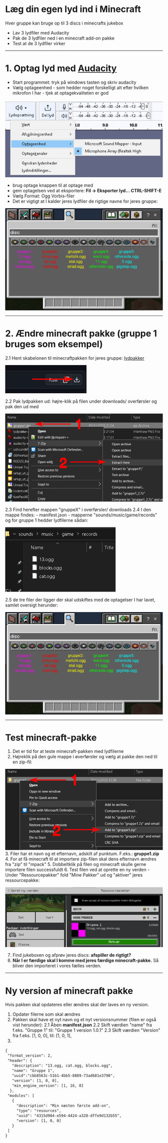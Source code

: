 # Læg din egen lyd ind i Minecraft
Hver gruppe kan bruge op til 3 discs i minecrafts jukebox
 - Lav 3 lydfiler med Audacity
 - Pak de 3 lydfiler ned i en minecraft add-on pakke
 - Test at de 3 lydfiler virker

***

# 1. Optag lyd med [Audacity](https://www.audacityteam.org/)
 - Start programmet: tryk på windows tasten og skriv audacity
 - Vælg optageenhed - som hedder noget forskelligt alt efter hvilken mikrofon I har - tjek at optagekvaliteten er god


![optageenhed](audacity-optageenhed.png)

 - brug optage knappen til at optage med
 - gem optagelsen ved at eksportere: __Fil -> Eksporter lyd... CTRL-SHIFT-E__
 - Vælg Format: Ogg Vorbis-filer
 - Det er vigtigt at I kalder jeres lydfiler de rigtige navne for jeres gruppe:


![discs](https://github.com/krulf/eventyr-minecraft/blob/main/lydpakke-discs.png)

***

# 2. Ændre minecraft pakke (gruppe 1 bruges som eksempel)
 2.1 Hent skabelonen til minecraftpakken for jeres gruppe: [lydpakker](https://github.com/krulf/eventyr-minecraft/tree/main/lydpakke)


![download](https://github.com/krulf/eventyr-minecraft/blob/main/lydpakke-download.png)

 
 2.2 Pak lydpakken ud: højre-klik på filen under downloads/ overførsler og pak den ud med


![extract-here](https://github.com/krulf/eventyr-minecraft/blob/main/lydpakke-extract-here.png)

 
 2.3 Find herefter mappen "gruppeX" i overførsler/ downloads
 2.4 I den mappe findes:
     - manifest.json
     - mapperne "sounds/music/game/records" og for gruppe 1 hedder lydfilerne sådan:


![mapperne](https://github.com/krulf/eventyr-minecraft/blob/main/lydpakke-lydfilerne.png)

 
 2.5 de tre filer der ligger der skal udskiftes med de optagelser I har lavet, samlet oversigt herunder:


![discs](https://github.com/krulf/eventyr-minecraft/blob/main/lydpakke-discs.png)

***

# Test minecraft-pakke
 1. Det er tid for at teste minecraft-pakken med lydfilerne
 2. Højreklik på den gule mappe i øverførsler og vælg at pakke den ned til en zip-fil:


![createzip](https://github.com/krulf/eventyr-minecraft/blob/main/lydpakke-createzip.png)
 3. Filer har et navn og et efternavn, adskilt af punktum. F.eks.: __gruppe1.zip__
 4. For at få minecraft til at importere zip-filen skal dens efternavn ændres fra "zip" til "mpack"
 5. Dobbeltklik på filen og minecraft skulle gerne importere filen successfuldt
 6. Test filen ved at oprette en ny verden
    - Under "Ressourcepakker" fold "Mine Pakker" ud og "aktiver" jeres ressourcepakke:


![ressourcepakke](https://github.com/krulf/eventyr-minecraft/blob/main/lydpakke-ressourcepakke.png)


 7. Find jukeboxen og afprøv jeres discs: __afspiller de rigtigt?__
 8. __Når I er færdige skal I komme med jeres færdige minecraft-pakke.__ Så bliver den importeret i vores fælles verden.

***

# Ny version af minecraft pakke
Hvis pakken skal opdateres eller ændres skal der laves en ny version.

 1. Opdater filerne som skal ændres
 2. Pakken skal have et nyt navn og et nyt versionsnummer (filen er også vist herunder):
    2.1 Åben __manifest.json__
    2.2 Skift værdien "name" fra f.eks. "Gruppe 1" til: "Gruppe 1 version 1.0.1"
    2.3 Skift værdien "Version" fra f.eks. [1, 0, 0], til: [1, 0, 1],
 3. 

```
{
 "format_version": 2,
 "header": {
   "description": "13.ogg, cat.ogg, blocks.ogg",
   "name": "Gruppe 1",
   "uuid":"cbb8563c-51b1-4bb5-8889-73ad681e3790",
   "version": [1, 0, 0],
   "min_engine_version": [1, 16, 0]
  },
 "modules": [
   {
     "description": "Min næsten første add-on",
     "type": "resources",
     "uuid": "4315d904-e594-4424-a328-dffe9d132b55",
     "version": [1, 0, 0]
   }
 ]
}
```
